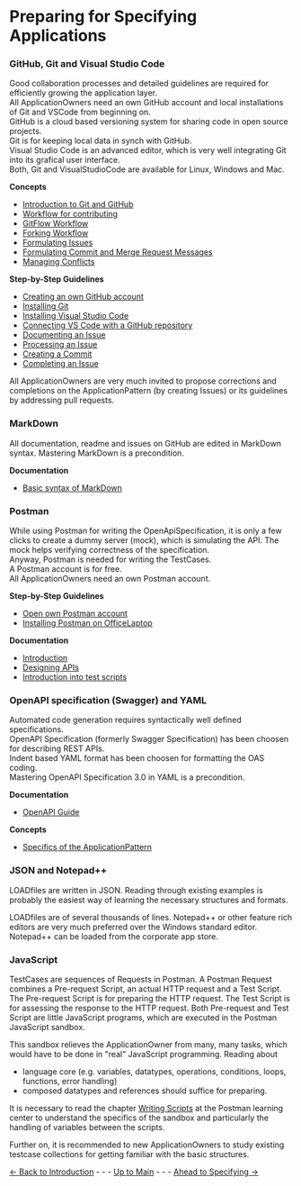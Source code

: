 # Preparing for Specifying Applications

### GitHub, Git and Visual Studio Code

Good collaboration processes and detailed guidelines are required for efficiently growing the application layer.  
All ApplicationOwners need an own GitHub account and local installations of Git and VSCode from beginning on.  
GitHub is a cloud based versioning system for sharing code in open source projects.  
Git is for keeping local data in synch with GitHub.  
Visual Studio Code is an advanced editor, which is very well integrating Git into its grafical user interface.  
Both, Git and VisualStudioCode are available for Linux, Windows and Mac.

**Concepts**
* [Introduction to Git and GitHub](./Introduction2Git/Introduction2Git.md)
* [Workflow for contributing](./WorkflowForContributing/WorkflowForContributing.md)
* [GitFlow Workflow](./GitFlowWorkflow/GitFlowWorkflow.md)
* [Forking Workflow](./ForkingWorkflow/ForkingWorkflow.md)
* [Formulating Issues](./FormulatingIssues/FormulatingIssues.md)
* [Formulating Commit and Merge Request Messages](./FormulatingCommitMessages/FormulatingCommitMessages.md)
* [Managing Conflicts](./ConflictManagement/ConflictManagement.md)

**Step-by-Step Guidelines**
* [Creating an own GitHub account](./OwnGitHubAccount/OwnGitHubAccount.md)
* [Installing Git](./InstallingGit/InstallingGit.md)
* [Installing Visual Studio Code](./InstallingVSCode/InstallingVSCode.md)
* [Connecting VS Code with a GitHub repository](./VSCode2GitHub/VSCode2GitHub.md)
* [Documenting an Issue](./DocumentingAnIssue/DocumentingAnIssue.md)
* [Processing an Issue](./ProcessingAnIssue/ProcessingAnIssue.md)
* [Creating a Commit](./CreatingCommit/CreatingCommit.md)
* [Completing an Issue](./CreatingMergeRequest/CreatingMergeRequest.md)

All ApplicationOwners are very much invited to propose corrections and completions on the ApplicationPattern (by creating Issues) or its guidelines by addressing pull requests.

### MarkDown

All documentation, readme and issues on GitHub are edited in MarkDown syntax. Mastering MarkDown is a precondition.

**Documentation**
* [Basic syntax of MarkDown](https://www.markdownguide.org/basic-syntax/)

### Postman

While using Postman for writing the OpenApiSpecification, it is only a few clicks to create a dummy server (mock), which is simulating the API. The mock helps verifying correctness of the specification.  
Anyway, Postman is needed for writing the TestCases.  
A Postman account is for free.  
All ApplicationOwners need an own Postman account.  

**Step-by-Step Guidelines**
* [Open own Postman account](./OwnPostmanAccount/OwnPostmanAccount.md) 
* [Installing Postman on OfficeLaptop](./InstallingPostman/InstallingPostman.md)

**Documentation**
* [Introduction](https://learning.postman.com/docs/getting-started/introduction/)
* [Designing APIs](https://learning.postman.com/docs/designing-and-developing-your-api/the-api-workflow/)
* [Introduction into test scripts](https://learning.postman.com/docs/writing-scripts/intro-to-scripts/)

### OpenAPI specification (Swagger) and YAML

Automated code generation requires syntactically well defined specifications.  
OpenAPI Specification (formerly Swagger Specification) has been choosen for describing REST APIs.  
Indent based YAML format has been choosen for formatting the OAS coding.  
Mastering OpenAPI Specification 3.0 in YAML is a precondition.  

**Documentation**
* [OpenAPI Guide](https://swagger.io/docs/specification/basic-structure/)

**Concepts**
* [Specifics of the ApplicationPattern](./OasBasedOnApplicationPattern/OasBasedOnApplicationPattern.md)

### JSON and Notepad++

LOADfiles are written in JSON. Reading through existing examples is probably the easiest way of learning the necessary structures and formats.

LOADfiles are of several thousands of lines. Notepad++ or other feature rich editors are very much preferred over the Windows standard editor. Notepad++ can be loaded from the corporate app store.

### JavaScript

TestCases are sequences of Requests in Postman. A Postman Request combines a Pre-request Script, an actual HTTP request and a Test Script. The Pre-request Script is for preparing the HTTP request. The Test Script is for assessing the response to the HTTP request. Both Pre-request and Test Script are little JavaScript programs, which are executed in the Postman JavaScript sandbox.

This sandbox relieves the ApplicationOwner from many, many tasks, which would have to be done in "real" JavaScript programming.
Reading about
* language core (e.g. variables, datatypes, operations, conditions, loops, functions, error handling)
* composed datatypes and references
should suffice for preparing.

It is necessary to read the chapter [Writing Scripts](https://learning.postman.com/docs/writing-scripts/intro-to-scripts/) at the Postman learning center to understand the specifics of the sandbox and particularly the handling of variables between the scripts.

Further on, it is recommended to new ApplicationOwners to study existing testcase collections for getting familiar with the basic structures.


[<- Back to Introduction](../Introduction/Introduction.md) - - - [Up to Main](../Main.md) - - - [Ahead to Specifying ->](../SpecifyingApplications/SpecifyingApplications.md)
